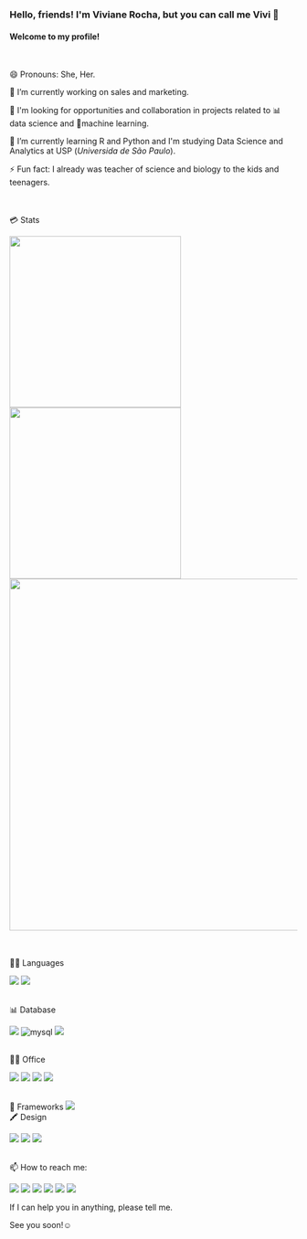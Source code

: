 ### Hello, friends! I'm Viviane Rocha, but you can call me Vivi 🤗
#### Welcome to my profile!
<br>


😄 Pronouns: She, Her.

🔭 I’m currently working on sales and marketing.

🧐 I'm looking for opportunities and collaboration in projects related to 📊 data science and 🤖machine learning.

🌱 I’m currently learning R and Python and I'm studying Data Science and Analytics at USP (*Universida de São Paulo*). 

⚡ Fun fact: I already was teacher of science and biology to the kids and teenagers. 

<br>
<br>
💳 Stats 

<a href="https://github.com/vivirocha"></a>
<img width='300' src="https://github-readme-stats.vercel.app/api?username=vivirocha" /> <a href="https://github.com/vivirocha"> </a>
<img width='300' src="https://github-readme-stats.vercel.app/api/top-langs/?username=vivirocha" /> <a href="https://github.com/vivirocha"></a>  <img width='616' src="https://github-profile-summary-cards.vercel.app/api/cards/profile-details?username=vivirocha&theme=vue" />

<br>
<br>
👩‍💻 Languages 

<img src="https://img.shields.io/badge/R-276DC3?style=for-the-badge&logo=r&logoColor=white" /> <img src="https://img.shields.io/badge/Python-FFD43B?style=for-the-badge&logo=python&logoColor=blue" /> 


<br>
📊 Database 

<img src="https://img.shields.io/badge/MongoDB-4EA94B?style=for-the-badge&logo=mongodb&logoColor=white" /> <img alt="mysql" src="https://img.shields.io/badge/MySQL-005C84?style=for-the-badge&logo=mysql&logoColor=white"> <img src="https://img.shields.io/badge/PostgreSQL-316192?style=for-the-badge&logo=postgresql&logoColor=white" />


<br>
👨‍💻 Office

<img src="https://img.shields.io/badge/Microsoft_Office-D83B01?style=for-the-badge&logo=microsoft-office&logoColor=white" /> <img src="https://img.shields.io/badge/Microsoft_Excel-217346?style=for-the-badge&logo=microsoft-excel&logoColor=white" /> <img src="https://img.shields.io/badge/Microsoft_PowerPoint-B7472A?style=for-the-badge&logo=microsoft-powerpoint&logoColor=white" /> <img src="https://img.shields.io/badge/Microsoft_Word-2B579A?style=for-the-badge&logo=microsoft-word&logoColor=white" /> 


<br>
🚀 Frameworks

<img src="https://img.shields.io/badge/PowerBI-F2C811?style=for-the-badge&logo=Power%20BI&logoColor=black"/>


<br>
🖍 Design

<img src="https://img.shields.io/badge/Adobe%20Illustrator-FF9A00?style=for-the-badge&logo=adobe%20illustrator&logoColor=white" /> <img src="https://img.shields.io/badge/Adobe%20Lightroom-31A8FF?style=for-the-badge&logo=Adobe%20Lightroom&logoColor=white" />  <img src="https://img.shields.io/badge/Adobe%20Photoshop-31A8FF?style=for-the-badge&logo=Adobe%20Photoshop&logoColor=black"/> 


<br>
📫 How to reach me:
  
[<img src="https://img.shields.io/badge/Gmail-D14836?style=for-the-badge&logo=gmail&logoColor=white" />](href="mailto:vlopes36@gmail.com")
[<img src="https://img.shields.io/badge/linkedin-%230077B5.svg?&style=for-the-badge&logo=linkedin&logoColor=white" />](https://www.linkedin.com/in/vlrocha/)
[<img src="https://img.shields.io/badge/Kaggle-20BEFF?style=for-the-badge&logo=Kaggle&logoColor=white" />](https://www.kaggle.com/vivianerocha)
[<img src="https://img.shields.io/badge/twitter-%231DA1F2.svg?&style=for-the-badge&logo=twitter&logoColor=white" />](https://twitter.com/viviarpaz) 
[<img src = "https://img.shields.io/badge/instagram-%23E4405F.svg?&style=for-the-badge&logo=instagram&logoColor=white">](https://www.instagram.com/viviarpaz/) 
[<img src="https://img.shields.io/badge/WhatsApp-25D366?style=for-the-badge&logo=whatsapp&logoColor=white" />](https://api.whatsapp.com/send?phone=5511985779598&text=Ol%C3%A1%2C%20vim%20atrav%C3%A9s%20do%20GitHub.)

If I can help you in anything, please tell me. 

See you soon!☺️

<!--
**vivirocha/ViviRocha** is a ✨ _special_ ✨ repository because its `README.md` (this file) appears on your GitHub profile.


